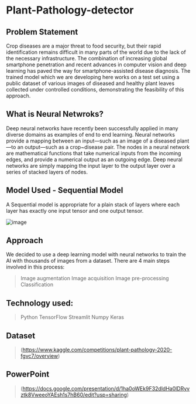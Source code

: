 # Plant-Pathology-detector

## Problem Statement
Crop diseases are a major threat to food security, but their rapid identification remains difficult in many parts of the world due to the lack of the necessary infrastructure. The combination of increasing global smartphone penetration and recent advances in computer vision and deep learning has paved the way for smartphone-assisted disease diagnosis. The trained model which we are developing here works on a test set using a public dataset of various images of diseased and healthy plant leaves collected under controlled conditions, demonstrating the feasibility of this approach. 

## What is Neural Netwroks?
Deep neural networks have recently been successfully applied in many diverse domains as examples of end to end learning. 
Neural networks provide a mapping between an input—such as an image of a diseased plant—to an output—such as a crop~disease pair. 
The nodes in a neural network are mathematical functions that take numerical inputs from the incoming edges, and provide a numerical output as an outgoing edge. 
Deep neural networks are simply mapping the input layer to the output layer over a series of stacked layers of nodes. 

## Model Used - Sequential Model
A Sequential model is appropriate for a plain stack of layers where each layer has exactly one input tensor and one output tensor. 

![image](https://miro.medium.com/max/874/1*eJ36Jpf-DE9q5nKk67xT0Q.jpeg)

## Approach
We decided to use a deep learning model with neural networks to train the AI with thousands of images from a dataset. There are 4 main steps involved in this process: 
> Image augmentation
> Image acquisition 
> Image pre-processing
> Classification 

## Technology used:
> Python
> TensorFlow
> Streamlit
> Numpy
> Keras

## Dataset  
> (https://www.kaggle.com/competitions/plant-pathology-2020-fgvc7/overview)

## PowerPoint 
> (https://docs.google.com/presentation/d/1ha0oWEk9F32dldHa0lDRyvztk8VweeoYAEsh1s7hB60/edit?usp=sharing)
